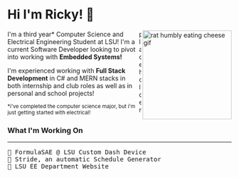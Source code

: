# Hi I'm Ricky! 👋


<img align="right" width="200" height="200" src="https://media1.tenor.com/m/Gc1zJt2o4GsAAAAd/rat-aardman.gif"  alt="rat humbly eating cheese gif"/>
<img align="right" width="5" height="200" src="https://upload.wikimedia.org/wikipedia/commons/f/f2/16x9_Transparent.png"  alt="placeholder" />

I'm a third year* Computer Science and Electrical Engineering Student at LSU! I'm a current Software Developer looking to pivot into working with **Embedded Systems!**  


I'm experienced working with **Full Stack Development** in C# and MERN stacks in both internship and club roles as well as in personal and school projects!  


<small>*i've completed the computer science major, but i'm just getting started with electrical!</small>

<h3>What I'm Working On </h3>
<hr>
<pre>
🚗 FormulaSAE @ LSU Custom Dash Device
🚶 Stride, an automatic Schedule Generator
🐯 LSU EE Department Website
</pre>
<!--
**liangricky7/liangricky7** is a ✨ _special_ ✨ repository because its `README.md` (this file) appears on your GitHub profile.

<!-- Here are some ideas to get you started:

- 🔭 I’m currently working on ...
- 🌱 I’m currently learning ...
- 👯 I’m looking to collaborate on ...
- 🤔 I’m looking for help with ...
- 💬 Ask me about ...
- 📫 How to reach me: ...
- 😄 Pronouns: ...
- ⚡ Fun fact: ...
--> 

